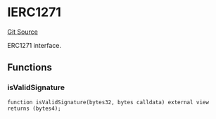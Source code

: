 # IERC1271
[Git Source](https://github.com/NaniDAO/accounts/blob/fd90579c871d0f59555da77a20211a8d3c53e980/src/governance/Points.sol)

ERC1271 interface.


## Functions
### isValidSignature


```solidity
function isValidSignature(bytes32, bytes calldata) external view returns (bytes4);
```

